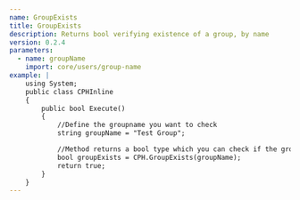 ```yaml
---
name: GroupExists
title: GroupExists
description: Returns bool verifying existence of a group, by name
version: 0.2.4
parameters:
  - name: groupName
    import: core/users/group-name
example: |
    using System;
    public class CPHInline
    {
        public bool Execute()
        {
            //Define the groupname you want to check
            string groupName = "Test Group";

            //Method returns a bool type which you can check if the group exists
            bool groupExists = CPH.GroupExists(groupName);
            return true;
        }
    }
---
```

